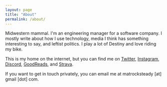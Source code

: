 ```yaml
---
layout: page
title: "About"
permalink: /about/
---
```


Midwestern mammal. I'm an engineering manager for a software company. I mostly write about how I use technology, media I think has something interesting to say, and leftist politics. I play a lot of Destiny and love riding my bike.

This is my home on the internet, but you can find me on [Twitter](https://www.twitter.com/matrocksteady), [Instagram](https://www.instagram.com/matrocksteady), [Discord](https://discord.gg/Nd6f88F), [GoodReads](https://www.goodreads.com/user/show/67383325-matthew), and [Strava](https://www.strava.com/athletes/9408242).

If you want to get in touch privately, you can email me at matrocksteady [at] gmail [dot] com.
